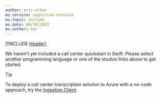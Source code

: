 ```yaml
---
author: eric-urban
ms.service: cognitive-services
ms.topic: include
ms.date: 09/18/2022
ms.author: eur
---
```


[!INCLUDE [Header](header.md)]

We haven't yet included a call center quickstart in Swift. Please select another programming language or one of the studios links above to get started. 

> [!TIP]
> To deploy a call center transcription solution to Azure with a no-code approach, try the [Ingestion Client](../../../ingestion-client.md).